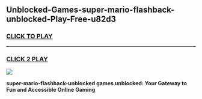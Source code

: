 
## Unblocked-Games-super-mario-flashback-unblocked-Play-Free-u82d3
<h3>
<a href="https://premium76.site?title=super-mario-flashback-unblocked&ref=10A">CLICK TO PLAY</a></h3>
<hr>

<h3>
<a href="https://premium76.site?title=super-mario-flashback-unblocked&ref=10A">CLICK 2 PLAY</a>
  
</h3>

<a href="https://premium76.site?title=super-mario-flashback-unblocked&ref=10A"><img src="https://clearcache.store/games.png"></a>


**super-mario-flashback-unblocked games unblocked: Your Gateway to Fun and Accessible Online Gaming**
